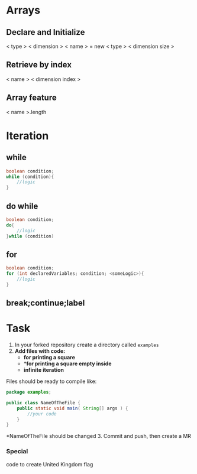 # Arrays
## Declare and Initialize
< type > < dimension > < name > = new < type > < dimension size >
## Retrieve by index
< name > < dimension index >
## Array feature
< name >.length
# Iteration
## while
```java
boolean condition;
while (condition){
    //logic
}
```
## do while
```java
boolean condition;
do{
    //logic
}while (condition)
```
## for
```java
boolean condition;
for (int declaredVariables; condition; <someLogic>){
    //logic
}
```
## break;continue;label

# Task
1. In your forked repository create a directory called `examples`
2. **Add files with code:**
    - **for printing a square**
    - ***for printing a square empty inside**
    - **infinite iteration**

Files should be ready to compile like:
```java
package examples;

public class NameOfTheFile {
    public static void main( String[] args ) {
        //your code
    }
}
```

*NameOfTheFile should be changed
3. Commit and push, then create a MR

### Special
code to create United Kingdom flag